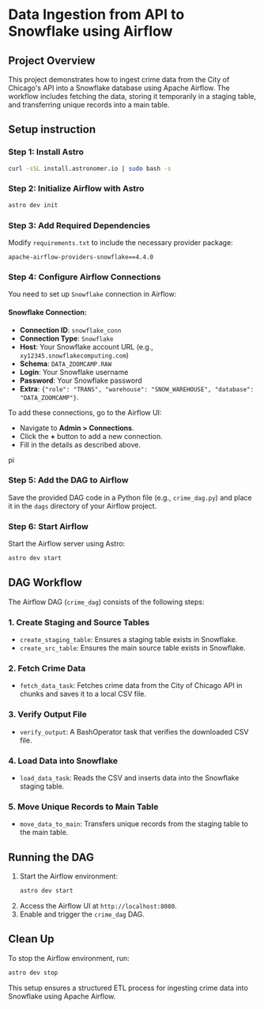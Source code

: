 # Data Ingestion from API to Snowflake using Airflow
## Project Overview

This project demonstrates how to ingest crime data from the City of Chicago's API into a Snowflake database using Apache Airflow. The workflow includes fetching the data, storing it temporarily in a staging table, and transferring unique records into a main table.
## Setup instruction
### Step 1: Install Astro
```bash
curl -sSL install.astronomer.io | sudo bash -s
```
### Step 2: Initialize Airflow with Astro
```bash
astro dev init
```
### Step 3: Add Required Dependencies
Modify `requirements.txt` to include the necessary provider package:
```plaintext
apache-airflow-providers-snowflake==4.4.0
```


### Step 4: Configure Airflow Connections
You need to set up `Snowflake` connection in Airflow:
#### Snowflake Connection:
- **Connection ID**: `snowflake_conn`
- **Connection Type**: `Snowflake`
- **Host**: Your Snowflake account URL (e.g., `xy12345.snowflakecomputing.com`)
- **Schema**: `DATA_ZOOMCAMP.RAW`
- **Login**: Your Snowflake username
- **Password**: Your Snowflake password
- **Extra**: `{"role": "TRANS", "warehouse": "SNOW_WAREHOUSE", "database": "DATA_ZOOMCAMP"}`.

To add these connections, go to the Airflow UI:

- Navigate to **Admin > Connections**.
- Click the **+** button to add a new connection.
- Fill in the details as described above.


pi

### Step 5: Add the DAG to Airflow
Save the provided DAG code in a Python file (e.g., `crime_dag.py`) and place it in the `dags` directory of your Airflow project.

### Step 6: Start Airflow
Start the Airflow server using Astro:
```bash
astro dev start
```






## DAG Workflow

The Airflow DAG (`crime_dag`) consists of the following steps:

### 1. **Create Staging and Source Tables**

- `create_staging_table`: Ensures a staging table exists in Snowflake.
- `create_src_table`: Ensures the main source table exists in Snowflake.

### 2. **Fetch Crime Data**

- `fetch_data_task`: Fetches crime data from the City of Chicago API in chunks and saves it to a local CSV file.

### 3. **Verify Output File**

- `verify_output`: A BashOperator task that verifies the downloaded CSV file.

### 4. **Load Data into Snowflake**

- `load_data_task`: Reads the CSV and inserts data into the Snowflake staging table.

### 5. **Move Unique Records to Main Table**

- `move_data_to_main`: Transfers unique records from the staging table to the main table.

## Running the DAG

1. Start the Airflow environment:
   ```sh
   astro dev start
   ```
2. Access the Airflow UI at `http://localhost:8080`.
3. Enable and trigger the `crime_dag` DAG.

## Clean Up

To stop the Airflow environment, run:

```sh
astro dev stop
```

This setup ensures a structured ETL process for ingesting crime data into Snowflake using Apache Airflow.


